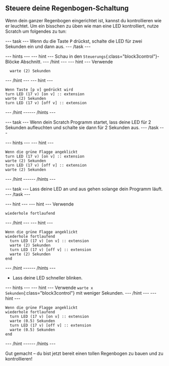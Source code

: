 ## Steuere deine Regenbogen-Schaltung

Wenn dein ganzer Regenbogen eingerichtet ist, kannst du kontrollieren wie er leuchtet. Um ein bisschen zu üben wie man eine LED kontrolliert, nutze Scratch um folgendes zu tun:

--- task --- Wenn du die Taste <kbd>P</kbd> drückst, schalte die LED für zwei Sekunden ein und dann aus. --- /task ---

--- hints ---
 --- hint --- Schau in den `Steuerungs`{:class="block3control"}-Blöcke Abschnitt.
--- /hint ---
 --- hint --- Verwende

```blocks3
  warte (2) Sekunden
```

--- /hint --- --- hint ---

```blocks3
Wenn Taste [p v] gedrückt wird
turn LED (17 v) [on v] :: extension
warte (2) Sekunden
turn LED (17 v) [off v] :: extension
```

--- /hint ------ /hints ---

--- task --- Wenn dein Scratch Programm startet, lass deine LED für 2 Sekunden aufleuchten und schalte sie dann für 2 Sekunden aus. --- /task ---

--- hints ---
 --- hint ---

```blocks3
Wenn die grüne Flagge angeklickt
turn LED (17 v) [on v] :: extension
warte (2) Sekunden
turn LED (17 v) [off v] :: extension
warte (2) Sekunden
```

--- /hint ------ /hints ---

--- task --- Lass deine LED an und aus gehen solange dein Programm läuft. --- /task ---

--- hint --- --- hint --- Verwende

```blocks3
wiederhole fortlaufend
```

--- /hint --- --- hint ---

```blocks3
Wenn die grüne Flagge angeklickt
wiederhole fortlaufend 
  turn LED (17 v) [on v] :: extension
  warte (2) Sekunden
  turn LED (17 v) [off v] :: extension
  warte (2) Sekunden
end
```

--- /hint ------ /hints ---

+ Lass deine LED schneller blinken.

--- hints ---
 --- hint --- Verwende `warte x Sekunden`{:class="block3control"} mit weniger Sekunden.
--- /hint ---
 --- hint ---

```blocks3
Wenn die grüne Flagge angeklickt
wiederhole fortlaufend 
  turn LED (17 v) [on v] :: extension
  warte (0.5) Sekunden
  turn LED (17 v) [off v] :: extension
  warte (0.5) Sekunden
end
```

--- /hint ------ /hints ---

Gut gemacht – du bist jetzt bereit einen tollen Regenbogen zu bauen und zu kontrollieren!